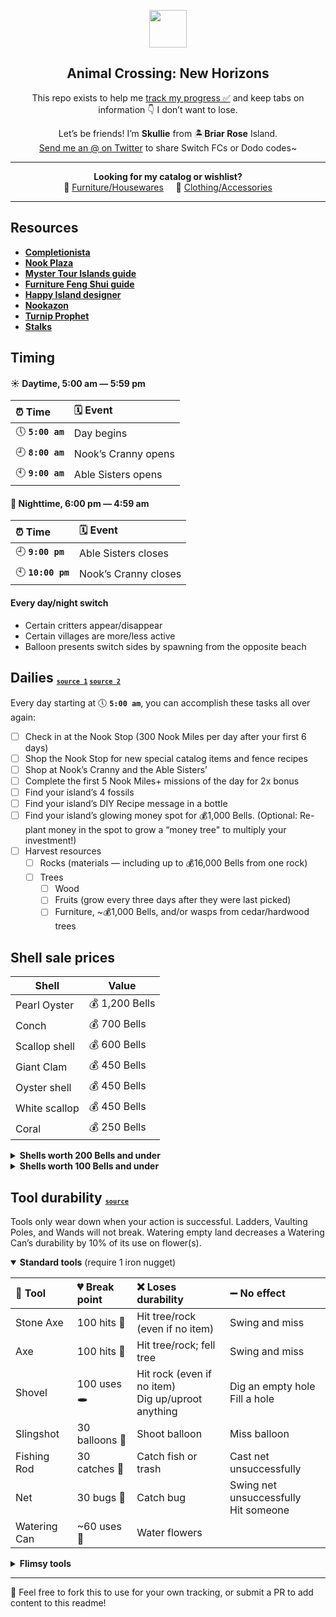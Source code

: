 <p align="center">
  <img src="https://user-images.githubusercontent.com/221550/78463601-b452d000-76ac-11ea-85b6-fa5f50e33d2d.png" width="60" height="60">
  <h2 align="center">
    Animal Crossing: New Horizons
  </h2>
  <p align="center">
     This repo exists to help me <a href="https://github.com/skullface/acnh/projects/1">track my progress ✅</a>
     and keep tabs on information 👇 I don’t want to lose.
  </p>
  <p align="center">
    Let’s be friends! I’m <strong>Skullie</strong> from 🏝<strong>Briar Rose</strong> Island.<br><a href="https://twitter.com/intent/tweet?text=%40skullface%20hey%2C%20I%20wanna%20be%20ACNH%20friends!">Send me an @ on Twitter</a> to share Switch FCs or Dodo codes~
  </p>
</p>

---

<p align="center">
  <strong>
    Looking for my catalog or wishlist?
  </strong><br>🏡 <a href="https://github.com/skullface/acnh/blob/trading/home.md">Furniture/Housewares</a> &nbsp; &nbsp; 👚 <a href="https://github.com/skullface/acnh/blob/trading/trading/closet.md">Clothing/Accessories</a>
</p>

---

## Resources


* [**Completionista**](https://completionista.com/)
* [**Nook Plaza**](https://nookplaza.net/)
* [**Myster Tour Islands guide**](https://wuffs.org/acnh/mysterytour.html)
* [**Furniture Feng Shui guide**](https://www.metabomb.net/animal-crossing/gameplay-guides/animal-crossing-new-horizons-feng-shui-how-to-decorate-your-room)
* [**Happy Island designer**](https://eugeneration.github.io/HappyIslandDesigner/)
* [**Nookazon**](http://nookazon.com)
* [**Turnip Prophet**](https://turnipprophet.io/)
* [**Stalks**](https://stalks.io/)


## Timing

#### ☀️ Daytime, 5:00 am — 5:59 pm
| ⏰ Time | 🗓️ Event |
| :--- | :--- | 
| 🕔 **`5:00 am`** | Day begins |
| 🕘 **`8:00 am`** | Nook’s Cranny opens |
| 🕙 **`9:00 am`** | Able Sisters opens |

#### 🌙 Nighttime, 6:00 pm — 4:59 am
| ⏰ Time | 🗓️ Event |
| :--- | :--- | 
| 🕘 **`9:00 pm`** | Able Sisters closes |
| 🕙 **`10:00 pm`** | Nook’s Cranny closes |

#### Every day/night switch
* Certain critters appear/disappear
* Certain villages are more/less active
* Balloon presents switch sides by spawning from the opposite beach

## Dailies <sub><sup><sub>[`source 1`](https://www.polygon.com/animal-crossing-new-horizons-switch-acnh-guide/2020/3/20/21162973/day-dailies-fossils-money-rock-bells-furniture) [`source 2`](https://c.eev.ee/acnh-companion/#tips)</sub></sup></sub>
Every day starting at 🕔 **`5:00 am`**, you can accomplish these tasks all over again:

* [ ] Check in at the Nook Stop (300 Nook Miles per day after your first 6 days)
* [ ] Shop the Nook Stop for new special catalog items and fence recipes
* [ ] Shop at Nook’s Cranny and the Able Sisters’
* [ ] Complete the first 5 Nook Miles+ missions of the day for 2x bonus
* [ ] Find your island’s 4 fossils
* [ ] Find your island’s DIY Recipe message in a bottle
* [ ] Find your island’s glowing money spot for 💰1,000 Bells. (Optional: Re-plant money in the spot to grow a “money tree" to multiply your investment!)
* [ ] Harvest resources
  * [ ] Rocks (materials — including up to 💰16,000 Bells from one rock)
  * [ ] Trees
    * [ ] Wood
    * [ ] Fruits (grow every three days after they were last picked)
    * [ ] Furniture, ~💰1,000 Bells, and/or wasps from cedar/hardwood trees
    
## Shell sale prices
| Shell | Value |
| --- | --- |
| Pearl Oyster | 💰 1,200 Bells |
| Conch	| 💰 700 Bells |
| Scallop shell	| 💰 600 Bells |
| Giant Clam	| 💰 450 Bells |
| Oyster shell	| 💰 450 Bells |
| White scallop	| 💰 450 Bells |
| Coral	| 💰 250 Bells |

<details>
  <summary>
    <strong>Shells worth 200 Bells and under</strong>
  </summary>
  
  | Shell | Value |
  | --- | --- |
  | Sea Snail	| 💰 180 Bells |
  | Venus comb	| 💰 150 Bells |
  | Sand dollar	| 💰 120 Bells |
</details>


<details>
  <summary>
    <strong>Shells worth 100 Bells and under</strong>
  </summary>
  
  | Shell | Value |
  | --- | --- |
  | Manila Clam	| 💰 100 Bells |
  | Cowries	| 💰 60 Bells |
  | Porceletta	| 💰 30 Bells |
</details>

## Tool durability <sub><sup><sub>[`source`](https://www.polygon.com/animal-crossing-new-horizons-switch-acnh-guide/2020/3/31/21194209/durability-list-broken-breaking-shovel-axe-fishing-rod-watering-can-slingshot-bug-net)</sub></sup></sub>

Tools only wear down when your action is successful. Ladders, Vaulting Poles, and Wands will not break. Watering empty land decreases a Watering Can’s durability by 10% of its use on flower(s).

<details open>
  <summary>
    <strong>Standard tools</strong> (require 1 iron nugget)
  </summary>

| 🧰 Tool | 💔 Break point | ❌ Loses durability | ➖ No effect |
| :--- | :--- | :--- | :--- |
| Stone Axe | 100 hits 🌲 | Hit tree/rock (even if no item) | Swing and miss |
| Axe | 100 hits 🌲 | Hit tree/rock; fell tree | Swing and miss |
| Shovel | 100 uses 🕳 | Hit rock (even if no item)<br>Dig up/uproot anything | Dig an empty hole<br>Fill a hole |
| Slingshot | 30 balloons 🎈 | Shoot balloon | Miss balloon |
| Fishing Rod | 30 catches 🐠 | Catch fish or trash |  Cast net unsuccessfully |
| Net | 30 bugs 🐛 | Catch bug | Swing net unsuccessfully<br>Hit someone |
| Watering Can | ~60 uses 🌷 | Water flowers |  |
</details>

<details>
  <summary>
    <strong>Flimsy tools</strong>
  </summary>
  
| 🧰 Tool | ⚰️ Break point | ❌ Loses durability | ➖ No effect |
| :--- | :--- | :--- | :--- |
| Flimsy Axe | 40 hits 🌲 | Hit tree/rock (even if no item) | Swing and miss |
| Flimsy shovel | 40 uses 🕳 | Hit rock (even if no item)<br>Dig up/uproot anything | Dig an empty hole<br>Fill a hole |
| Flimsy Fishing Rod | 10 catches 🐠 | Catch fish or trash | Cast net unsuccessfully |
| Flimsy Net | 10 bugs 🐛 | Catch bug | Swing net unsuccessfully<br>Hit someone |
| Flimsy Watering Can | ~20 uses 🌷 | Water flowers |  |
</details>

---

💖 Feel free to fork this to use for your own tracking, or submit a PR to add content to this readme!
